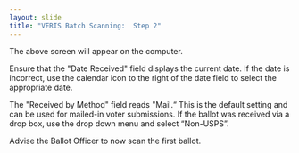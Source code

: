 ```yaml
---
layout: slide
title: "VERIS Batch Scanning:  Step 2"
---
```


The above screen will appear on the computer.

Ensure that the "Date Received" field displays the current date. If the date is incorrect, use the calendar icon to the right of the date field to select the appropriate date.

The "Received by Method" field reads "Mail.“  This is the default setting and can be used for mailed-in voter submissions.  If the ballot was received via a drop box, use the drop down menu and select “Non-USPS”.

Advise the Ballot Officer to now scan the first ballot.
